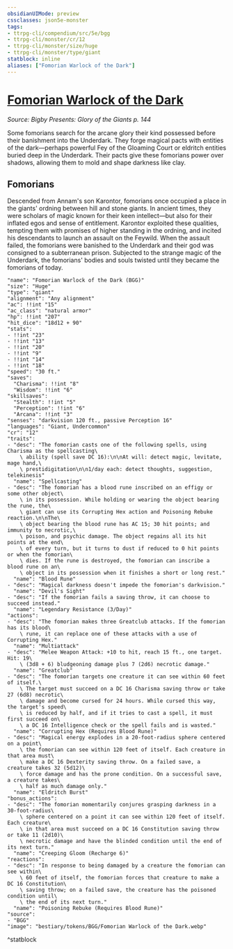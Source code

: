 ```yaml
---
obsidianUIMode: preview
cssclasses: json5e-monster
tags:
- ttrpg-cli/compendium/src/5e/bgg
- ttrpg-cli/monster/cr/12
- ttrpg-cli/monster/size/huge
- ttrpg-cli/monster/type/giant
statblock: inline
aliases: ["Fomorian Warlock of the Dark"]
---
```

# [Fomorian Warlock of the Dark](3-Compendium\CLI\bestiary\giant/fomorian-warlock-of-the-dark-bgg.md)
*Source: Bigby Presents: Glory of the Giants p. 144*  

Some fomorians search for the arcane glory their kind possessed before their banishment into the Underdark. They forge magical pacts with entities of the dark—perhaps powerful Fey of the Gloaming Court or eldritch entities buried deep in the Underdark. Their pacts give these fomorians power over shadows, allowing them to mold and shape darkness like clay.

## Fomorians

Descended from Annam's son Karontor, fomorians once occupied a place in the giants' ordning between hill and stone giants. In ancient times, they were scholars of magic known for their keen intellect—but also for their inflated egos and sense of entitlement. Karontor exploited these qualities, tempting them with promises of higher standing in the ordning, and incited his descendants to launch an assault on the Feywild. When the assault failed, the fomorians were banished to the Underdark and their god was consigned to a subterranean prison. Subjected to the strange magic of the Underdark, the fomorians' bodies and souls twisted until they became the fomorians of today.

```statblock
"name": "Fomorian Warlock of the Dark (BGG)"
"size": "Huge"
"type": "giant"
"alignment": "Any alignment"
"ac": !!int "15"
"ac_class": "natural armor"
"hp": !!int "207"
"hit_dice": "18d12 + 90"
"stats":
- !!int "23"
- !!int "13"
- !!int "20"
- !!int "9"
- !!int "14"
- !!int "18"
"speed": "30 ft."
"saves":
  "Charisma": !!int "8"
  "Wisdom": !!int "6"
"skillsaves":
  "Stealth": !!int "5"
  "Perception": !!int "6"
  "Arcana": !!int "3"
"senses": "darkvision 120 ft., passive Perception 16"
"languages": "Giant, Undercommon"
"cr": "12"
"traits":
- "desc": "The fomorian casts one of the following spells, using Charisma as the spellcasting\
    \ ability (spell save DC 16):\n\nAt will: detect magic, levitate, mage hand,\
    \ prestidigitation\n\n1/day each: detect thoughts, suggestion, telekinesis"
  "name": "Spellcasting"
- "desc": "The fomorian has a blood rune inscribed on an effigy or some other object\
    \ in its possession. While holding or wearing the object bearing the rune, the\
    \ giant can use its Corrupting Hex action and Poisoning Rebuke reaction.\n\nThe\
    \ object bearing the blood rune has AC 15; 30 hit points; and immunity to necrotic,\
    \ poison, and psychic damage. The object regains all its hit points at the end\
    \ of every turn, but it turns to dust if reduced to 0 hit points or when the fomorian\
    \ dies. If the rune is destroyed, the fomorian can inscribe a blood rune on an\
    \ object in its possession when it finishes a short or long rest."
  "name": "Blood Rune"
- "desc": "Magical darkness doesn't impede the fomorian's darkvision."
  "name": "Devil's Sight"
- "desc": "If the fomorian fails a saving throw, it can choose to succeed instead."
  "name": "Legendary Resistance (3/Day)"
"actions":
- "desc": "The fomorian makes three Greatclub attacks. If the fomorian has its blood\
    \ rune, it can replace one of these attacks with a use of Corrupting Hex."
  "name": "Multiattack"
- "desc": "Melee Weapon Attack: +10 to hit, reach 15 ft., one target. Hit: 19\
    \ (3d8 + 6) bludgeoning damage plus 7 (2d6) necrotic damage."
  "name": "Greatclub"
- "desc": "The fomorian targets one creature it can see within 60 feet of itself.\
    \ The target must succeed on a DC 16 Charisma saving throw or take 27 (6d8) necrotic\
    \ damage and become cursed for 24 hours. While cursed this way, the target's speed\
    \ is reduced by half, and if it tries to cast a spell, it must first succeed on\
    \ a DC 16 Intelligence check or the spell fails and is wasted."
  "name": "Corrupting Hex (Requires Blood Rune)"
- "desc": "Magical energy explodes in a 20-foot-radius sphere centered on a point\
    \ the fomorian can see within 120 feet of itself. Each creature in that area must\
    \ make a DC 16 Dexterity saving throw. On a failed save, a creature takes 32 (5d12)\
    \ force damage and has the prone condition. On a successful save, a creature takes\
    \ half as much damage only."
  "name": "Eldritch Burst"
"bonus_actions":
- "desc": "The fomorian momentarily conjures grasping darkness in a 30-foot-radius\
    \ sphere centered on a point it can see within 120 feet of itself. Each creature\
    \ in that area must succeed on a DC 16 Constitution saving throw or take 11 (2d10)\
    \ necrotic damage and have the blinded condition until the end of its next turn."
  "name": "Creeping Gloom (Recharge 6)"
"reactions":
- "desc": "In response to being damaged by a creature the fomorian can see within\
    \ 60 feet of itself, the fomorian forces that creature to make a DC 16 Constitution\
    \ saving throw; on a failed save, the creature has the poisoned condition until\
    \ the end of its next turn."
  "name": "Poisoning Rebuke (Requires Blood Rune)"
"source":
- "BGG"
"image": "bestiary/tokens/BGG/Fomorian Warlock of the Dark.webp"
```
^statblock
